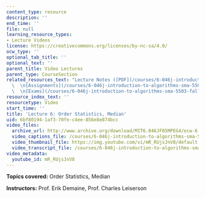 ```yaml
---
content_type: resource
description: ''
end_time: ''
file: null
learning_resource_types:
- Lecture Videos
license: https://creativecommons.org/licenses/by-nc-sa/4.0/
ocw_type: ''
optional_tab_title: ''
optional_text: ''
parent_title: Video Lectures
parent_type: CourseSection
related_resources_text: "Lecture Notes ([PDF](/courses/6-046j-introduction-to-algorithms-sma-5503-fall-2005/resources/lec6))\
  \  \n[Assignments](/courses/6-046j-introduction-to-algorithms-sma-5503-fall-2005/pages/assignments)\
  \  \n[Exams](/courses/6-046j-introduction-to-algorithms-sma-5503-fall-2005/pages/exams)"
resource_index_text: ''
resourcetype: Video
start_time: ''
title: 'Lecture 6: Order Statistics, Median'
uid: 6bf80194-1af3-70fe-c4ee-856e8e874bcc
video_files:
  archive_url: http://www.archive.org/download/MIT6.046JF05MPEG4/ocw-6.046-28sep2005-220k.mp4
  video_captions_file: /courses/6-046j-introduction-to-algorithms-sma-5503-fall-2005/f2c5cc981e7a5c86920e25299148a1f3_mR_RUjsJnV8.vtt
  video_thumbnail_file: https://img.youtube.com/vi/mR_RUjsJnV8/default.jpg
  video_transcript_file: /courses/6-046j-introduction-to-algorithms-sma-5503-fall-2005/c0fb16b38fa759cef295c7b3da11cb4f_mR_RUjsJnV8.pdf
video_metadata:
  youtube_id: mR_RUjsJnV8
---
```


**Topics covered:** Order Statistics, Median

**Instructors:** Prof. Erik Demaine, Prof. Charles Leiserson

